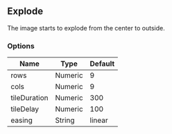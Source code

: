 ---
---

## Explode

The image starts to explode from the center to outside.

### Options

| Name | Type | Default |
|------|------|---------|
| rows | Numeric | 9 |
| cols | Numeric | 9 |
| tileDuration | Numeric | 300 |
| tileDelay | Numeric | 100 |
| easing | String | linear |
